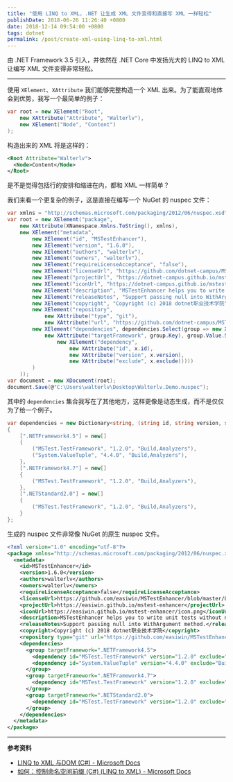 ```yaml
---
title: "使用 LINQ to XML，.NET 让生成 XML 文件变得和直接写 XML 一样轻松"
publishDate: 2018-06-26 11:26:40 +0800
date: 2018-12-14 09:54:00 +0800
tags: dotnet
permalink: /post/create-xml-using-linq-to-xml.html
---
```


由 .NET Framework 3.5 引入，并依然在 .NET Core 中发扬光大的 LINQ to XML 让编写 XML 文件变得非常轻松。

---

使用 `XElement`、`XAttribute` 我们能够完整构造一个 XML 出来。为了能直观地体会到优势，我写一个最简单的例子：

```csharp
var root = new XElement("Root",
    new XAttribute("Attribute", "Walterlv"),
    new XElement("Node", "Content")
);
```

构造出来的 XML 将是这样的：

```xml
<Root Attribute="Walterlv">
  <Node>Content</Node>
</Root>
```

是不是觉得包括行的安排和缩进在内，都和 XML 一样简单？

我们来看一个更复杂的例子，这是直接在编写一个 NuGet 的 nuspec 文件：

```csharp
var xmlns = "http://schemas.microsoft.com/packaging/2012/06/nuspec.xsd";
var root = new XElement("package",
    new XAttribute(XNamespace.Xmlns.ToString(), xmlns),
    new XElement("metadata",
        new XElement("id", "MSTestEnhancer"),
        new XElement("version", "1.6.0"),
        new XElement("authors", "walterlv"),
        new XElement("owners", "walterlv"),
        new XElement("requireLicenseAcceptance", "false"),
        new XElement("licenseUrl", "https://github.com/dotnet-campus/MSTestEnhancer/blob/master/LICENSE"),
        new XElement("projectUrl", "https://dotnet-campus.github.io/mstest-enhancer"),
        new XElement("iconUrl", "https://dotnet-campus.github.io/mstest-enhancer/icon.png"),
        new XElement("description", "MSTestEnhancer helps you to write unit tests without naming any method. You can write method contract descriptions instead of writing confusing test method name when writing unit tests."),
        new XElement("releaseNotes", "Support passing null into WithArgument method."),
        new XElement("copyright", "Copyright (c) 2018 dotnet职业技术学院"),
        new XElement("repository",
            new XAttribute("type", "git"),
            new XAttribute("url", "https://github.com/dotnet-campus/MSTestEnhancer.git")),
        new XElement("dependencies", dependencies.Select(group => new XElement("group",
            new XAttribute("targetFramework", group.Key), group.Value.Select(x =>
                new XElement("dependency",
                    new XAttribute("id", x.id),
                    new XAttribute("version", x.version),
                    new XAttribute("exclude", x.exclude)))))
        )
    ));
var document = new XDocument(root);
document.Save(@"C:\Users\walterlv\Desktop\Walterlv.Demo.nuspec");
```

其中的 `dependencies` 集合我写在了其他地方，这样更像是动态生成，而不是仅仅为了给一个例子。

```csharp
var dependencies = new Dictionary<string, (string id, string version, string exclude)[]>
{
    [".NETFramework4.5"] = new[]
    {
        ("MSTest.TestFramework", "1.2.0", "Build,Analyzers"),
        ("System.ValueTuple", "4.4.0", "Build,Analyzers"),
    },
    [".NETFramework4.7"] = new[]
    {
        ("MSTest.TestFramework", "1.2.0", "Build,Analyzers"),
    },
    [".NETStandard2.0"] = new[]
    {
        ("MSTest.TestFramework", "1.2.0", "Build,Analyzers"),
    }
};
```

生成的 nuspec 文件非常像 NuGet 的原生 nuspec 文件。

```xml
<?xml version="1.0" encoding="utf-8"?>
<package xmlns="http://schemas.microsoft.com/packaging/2012/06/nuspec.xsd">
  <metadata>
    <id>MSTestEnhancer</id>
    <version>1.6.0</version>
    <authors>walterlv</authors>
    <owners>walterlv</owners>
    <requireLicenseAcceptance>false</requireLicenseAcceptance>
    <licenseUrl>https://github.com/easiwin/MSTestEnhancer/blob/master/LICENSE</licenseUrl>
    <projectUrl>https://easiwin.github.io/mstest-enhancer</projectUrl>
    <iconUrl>https://easiwin.github.io/mstest-enhancer/icon.png</iconUrl>
    <description>MSTestEnhancer helps you to write unit tests without naming any method. You can write method contract descriptions instead of writing confusing test method name when writing unit tests.</description>
    <releaseNotes>Support passing null into WithArgument method.</releaseNotes>
    <copyright>Copyright (c) 2018 dotnet职业技术学院</copyright>
    <repository type="git" url="https://github.com/easiwin/MSTestEnhancer.git" />
    <dependencies>
      <group targetFramework=".NETFramework4.5">
        <dependency id="MSTest.TestFramework" version="1.2.0" exclude="Build,Analyzers" />
        <dependency id="System.ValueTuple" version="4.4.0" exclude="Build,Analyzers" />
      </group>
      <group targetFramework=".NETFramework4.7">
        <dependency id="MSTest.TestFramework" version="1.2.0" exclude="Build,Analyzers" />
      </group>
      <group targetFramework=".NETStandard2.0">
        <dependency id="MSTest.TestFramework" version="1.2.0" exclude="Build,Analyzers" />
      </group>
    </dependencies>
  </metadata>
</package>
```

---

**参考资料**

- [LINQ to XML 与DOM (C#) - Microsoft Docs](https://docs.microsoft.com/zh-cn/dotnet/csharp/programming-guide/concepts/linq/linq-to-xml-vs-dom?wt.mc_id=MVP)
- [如何：控制命名空间前缀 (C#) (LINQ to XML) - Microsoft Docs](https://docs.microsoft.com/zh-cn/dotnet/csharp/programming-guide/concepts/linq/how-to-control-namespace-prefixes-linq-to-xml?wt.mc_id=MVP)

